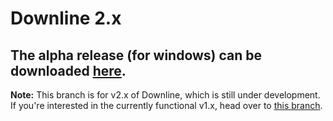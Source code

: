 # Downline 2.x

## The alpha release (for windows) can be downloaded [here](https://github.com/jarbun/downline/releases).

**Note:** This branch is for v2.x of Downline, which is still under development. If you're interested in the currently functional v1.x, head over to [this branch](https://github.com/jarbun/downline/tree/master).
